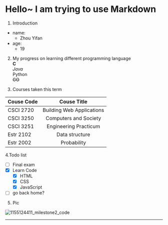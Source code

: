 # Hello~ I am trying to use Markdown

1. Introduction  

  - name:  
    * Zhou Yifan  
  - age:  
    - 19  

2. My progress on learning different programming language  
  **C**  
  *Java*  
  Python  
  ~~GO~~  

3. Courses taken this term  

  | Couse Code |     Couse Title           |  
  |:---------  |      :-------:            |  
  | CSCI 2720  | Building Web Applications |  
  | CSCI 3250  | Computers and Society     |  
  | CSCI 3251  | Engineering Practicum     |  
  | Estr 2102  | Data structure            |  
  | Estr 2002  | Probability               |  
  

4.Todo list

- [ ] Final exam  
- [x] Learn Code  
  - [x] HTML  
  - [x] CSS  
  - [x] JavaScript  
- [ ] go back home?  

5. Pic  

  ![1155124411_milestone2_code](https://github.com/csci3251-2020/student-1155124411/blob/master/1155124411_milestone2.jpeg?raw=true)
___  

